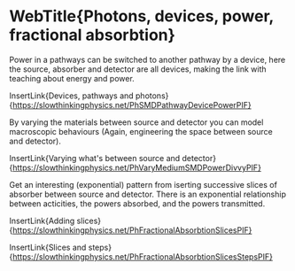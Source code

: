 # WebTitle{Photons, devices, power, fractional absorbtion}

Power in a pathways can be switched to another pathway by a device, here the source, absorber and detector are all devices, making the link with teaching about energy and power.

InsertLink{Devices, pathways and photons}{https://slowthinkingphysics.net/PhSMDPathwayDevicePowerPIF}

By varying the materials between source and detector you can model macroscopic behaviours (Again, engineering the space between source and detector).

InsertLink{Varying what's between source and detector}{https://slowthinkingphysics.net/PhVaryMediumSMDPowerDivvyPIF}

Get an interesting (exponential) pattern from iserting successive slices of absorber between source and detector. There is an exponential relationship between acticities, the powers absorbed, and the powers transmitted.

InsertLink{Adding slices}{https://slowthinkingphysics.net/PhFractionalAbsorbtionSlicesPIF}

InsertLink{Slices and steps}{https://slowthinkingphysics.net/PhFractionalAbsorbtionSlicesStepsPIF}
